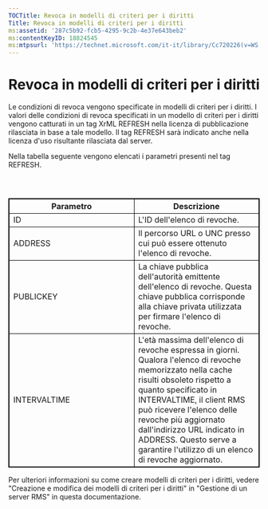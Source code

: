 ```yaml
---
TOCTitle: Revoca in modelli di criteri per i diritti
Title: Revoca in modelli di criteri per i diritti
ms:assetid: '287c5b92-fcb5-4295-9c2b-4e37e643beb2'
ms:contentKeyID: 18824545
ms:mtpsurl: 'https://technet.microsoft.com/it-it/library/Cc720226(v=WS.10)'
---
```


Revoca in modelli di criteri per i diritti
==========================================

Le condizioni di revoca vengono specificate in modelli di criteri per i diritti. I valori delle condizioni di revoca specificati in un modello di criteri per i diritti vengono catturati in un tag XrML REFRESH nella licenza di pubblicazione rilasciata in base a tale modello. Il tag REFRESH sarà indicato anche nella licenza d'uso risultante rilasciata dal server.

Nella tabella seguente vengono elencati i parametri presenti nel tag REFRESH.

###  

 
<table style="border:1px solid black;">
<colgroup>
<col width="50%" />
<col width="50%" />
</colgroup>
<thead>
<tr class="header">
<th style="border:1px solid black;" >Parametro</th>
<th style="border:1px solid black;" >Descrizione</th>
</tr>
</thead>
<tbody>
<tr class="odd">
<td style="border:1px solid black;">ID</td>
<td style="border:1px solid black;">L'ID dell'elenco di revoche.</td>
</tr>
<tr class="even">
<td style="border:1px solid black;">ADDRESS</td>
<td style="border:1px solid black;">Il percorso URL o UNC presso cui può essere ottenuto l'elenco di revoche.</td>
</tr>
<tr class="odd">
<td style="border:1px solid black;">PUBLICKEY</td>
<td style="border:1px solid black;">La chiave pubblica dell'autorità emittente dell'elenco di revoche. Questa chiave pubblica corrisponde alla chiave privata utilizzata per firmare l'elenco di revoche.</td>
</tr>
<tr class="even">
<td style="border:1px solid black;">INTERVALTIME</td>
<td style="border:1px solid black;">L'età massima dell'elenco di revoche espressa in giorni. Qualora l'elenco di revoche memorizzato nella cache risulti obsoleto rispetto a quanto specificato in INTERVALTIME, il client RMS può ricevere l'elenco delle revoche più aggiornato dall'indirizzo URL indicato in ADDRESS. Questo serve a garantire l'utilizzo di un elenco di revoche aggiornato.</td>
</tr>
</tbody>
</table>
  
Per ulteriori informazioni su come creare modelli di criteri per i diritti, vedere "Creazione e modifica dei modelli di criteri per i diritti" in "Gestione di un server RMS" in questa documentazione.
